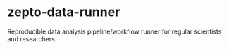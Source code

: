 # zepto-data-runner
Reproducible data analysis pipeline/workflow runner for regular scientists and researchers. 
